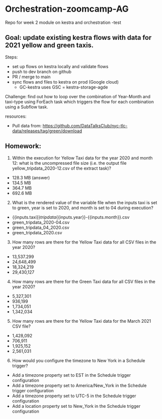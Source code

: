 # Orchestration-zoomcamp-AG
Repo for week 2 module on kestra and orchestration -test

## Goal: update existing kestra flows with data for 2021 yellow and green taxis.

Steps:
- set up flows on kestra locally and validate flows
- push to dev branch on github
- PR / merge to main
- sync flows and files to kestra on prod (Google cloud)
  - GC-kestra uses GSC = kestra-storage-agde

Challenge: find out how to loop over the combination of Year-Month and taxi-type using ForEach task which triggers the flow for each combination using a Subflow task.

resources: 
- Pull data from: https://github.com/DataTalksClub/nyc-tlc-data/releases/tag/green/download


## Homework:

1. Within the execution for Yellow Taxi data for the year 2020 and month 12: what is the uncompressed file size (i.e. the output file yellow_tripdata_2020-12.csv of the extract task)?
- 128.3 MB (answer)
- 134.5 MB
- 364.7 MB
- 692.6 MB

2. What is the rendered value of the variable file when the inputs taxi is set to green, year is set to 2020, and month is set to 04 during execution?
- {{inputs.taxi}}_tripdata_{{inputs.year}}-{{inputs.month}}.csv
- green_tripdata_2020-04.csv
- green_tripdata_04_2020.csv
- green_tripdata_2020.csv

3. How many rows are there for the Yellow Taxi data for all CSV files in the year 2020?
- 13,537.299
- 24,648,499
- 18,324,219
- 29,430,127

4. How many rows are there for the Green Taxi data for all CSV files in the year 2020?
- 5,327,301
- 936,199
- 1,734,051
- 1,342,034

5. How many rows are there for the Yellow Taxi data for the March 2021 CSV file?
- 1,428,092
- 706,911
- 1,925,152
- 2,561,031

6. How would you configure the timezone to New York in a Schedule trigger?
- Add a timezone property set to EST in the Schedule trigger configuration
- Add a timezone property set to America/New_York in the Schedule trigger configuration
- Add a timezone property set to UTC-5 in the Schedule trigger configuration
- Add a location property set to New_York in the Schedule trigger configuration
